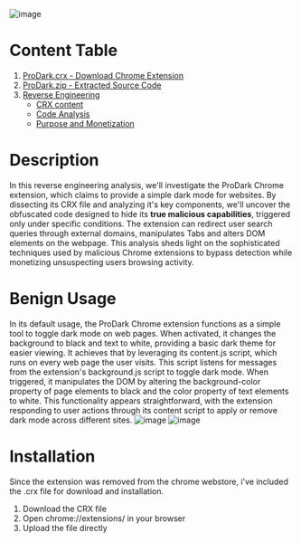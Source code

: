 ![image](https://github.com/user-attachments/assets/4a35911f-2973-49bc-a5c8-8a1fea340c75)
# Content Table
1. [ProDark.crx - Download Chrome Extension](ProDark.crx)
2. [ProDark.zip - Extracted Source Code](ProDark.zip)
3. [Reverse Engineering](https://github.com/RonF98/Chrome-Extension-Reversing/tree/36b9226cb485e18f783b7d0935d0442fdb0f9be4/Reverse%20Engineering)
   - [CRX content](https://github.com/RonF98/Chrome-Extension-Reversing/blob/c5f0936837ad3eb84a7dd87137dc12c22a542e23/Reverse%20Engineering/CRX%20Content.md)
   - [Code Analysis](https://github.com/RonF98/Chrome-Extension-Reversing/blob/c5f0936837ad3eb84a7dd87137dc12c22a542e23/Reverse%20Engineering/Code%20Analysis.md)
   - [Purpose and Monetization](https://github.com/RonF98/Chrome-Extension-Reversing/blob/c5f0936837ad3eb84a7dd87137dc12c22a542e23/Reverse%20Engineering/Purpose%20and%20Monetization.md)

# Description
In this reverse engineering analysis, we'll investigate the ProDark Chrome extension, which claims to provide a simple dark mode for websites. By dissecting its CRX file and analyzing it's key components, we'll uncover the obfuscated code designed to hide its **true malicious capabilities**, triggered only under specific conditions. The extension can redirect user search queries through external domains, manipulates Tabs and alters DOM elements on the webpage. This analysis sheds light on the sophisticated techniques used by malicious Chrome extensions to bypass detection while monetizing unsuspecting users browsing activity.

# Benign Usage
In its default usage, the ProDark Chrome extension functions as a simple tool to toggle dark mode on web pages. When activated, it changes the background to black and text to white, providing a basic dark theme for easier viewing. 
It achieves that by leveraging its content.js script, which runs on every web page the user visits. This script listens for messages from the extension's background.js script to toggle dark mode. When triggered, it manipulates the DOM by altering the background-color property of page elements to black and the color property of text elements to white. 
This functionality appears straightforward, with the extension responding to user actions through its content script to apply or remove dark mode across different sites.
![image](https://github.com/user-attachments/assets/c59cf856-8327-4f98-af29-ca4b4b8d1db8)
![image](https://github.com/user-attachments/assets/83494913-dcba-45a5-af99-8e6598b2113f)

# Installation
Since the extension was removed from the chrome webstore, i've included the .crx file for download and installation.
1. Download the CRX file
2. Open chrome://extensions/ in your browser
3. Upload the file directly
